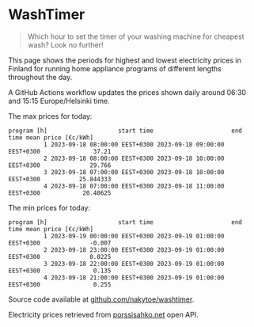 
# WashTimer

> Which hour to set the timer of your washing machine for cheapest wash? Look no further!

This page shows the periods for highest and lowest electricity prices in Finland 
for running home appliance programs of different lengths throughout the day. 

A GitHub Actions workflow updates the prices shown daily around 06:30 and 15:15 Europe/Helsinki time.

The max prices for today:

	program [h]                    start time                      end time mean price [€c/kWh]
	          1 2023-09-18 08:00:00 EEST+0300 2023-09-18 09:00:00 EEST+0300               37.21
	          2 2023-09-18 08:00:00 EEST+0300 2023-09-18 10:00:00 EEST+0300              29.766
	          3 2023-09-18 07:00:00 EEST+0300 2023-09-18 10:00:00 EEST+0300           25.844333
	          4 2023-09-18 07:00:00 EEST+0300 2023-09-18 11:00:00 EEST+0300            20.40625

The min prices for today:

	program [h]                    start time                      end time mean price [€c/kWh]
	          1 2023-09-19 00:00:00 EEST+0300 2023-09-19 01:00:00 EEST+0300              -0.007
	          2 2023-09-18 23:00:00 EEST+0300 2023-09-19 01:00:00 EEST+0300              0.0225
	          3 2023-09-18 22:00:00 EEST+0300 2023-09-19 01:00:00 EEST+0300               0.135
	          4 2023-09-18 21:00:00 EEST+0300 2023-09-19 01:00:00 EEST+0300               0.255


Source code available at [github.com/nakytoe/washtimer](https://github.com/nakytoe/washtimer).

Electricity prices retrieved from [porssisahko.net](https://porssisahko.net/api) open API.
